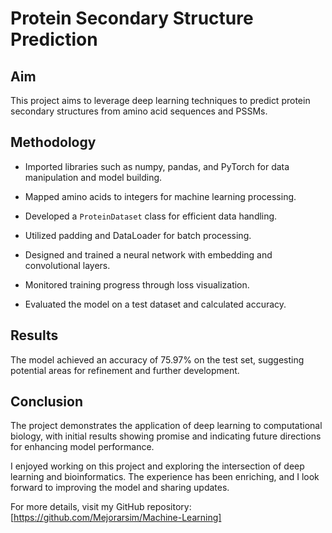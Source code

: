 # Protein Secondary Structure Prediction

## Aim
This project aims to leverage deep learning techniques to predict protein secondary structures from amino acid sequences and PSSMs.

## Methodology

- Imported libraries such as numpy, pandas, and PyTorch for data manipulation and model building.
- Mapped amino acids to integers for machine learning processing.

- Developed a `ProteinDataset` class for efficient data handling.
- Utilized padding and DataLoader for batch processing.

- Designed and trained a neural network with embedding and convolutional layers.
- Monitored training progress through loss visualization.

- Evaluated the model on a test dataset and calculated accuracy.

## Results
The model achieved an accuracy of 75.97% on the test set, suggesting potential areas for refinement and further development.

## Conclusion
The project demonstrates the application of deep learning to computational biology, with initial results showing promise and indicating future directions for enhancing model performance.

I enjoyed working on this project and exploring the intersection of deep learning and bioinformatics. The experience has been enriching, and I look forward to improving the model and sharing updates.

For more details, visit my GitHub repository: [https://github.com/Mejorarsim/Machine-Learning]
